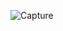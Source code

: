 
![Capture](https://user-images.githubusercontent.com/82243259/114249977-04fca900-9951-11eb-9693-25691f5a0083.JPG)
